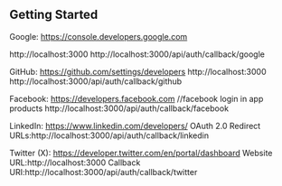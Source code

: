 
## Getting Started



Google: https://console.developers.google.com

http://localhost:3000
http://localhost:3000/api/auth/callback/google


GitHub: https://github.com/settings/developers
http://localhost:3000
http://localhost:3000/api/auth/callback/github


Facebook: https://developers.facebook.com  //facebook login in app products
http://localhost:3000/api/auth/callback/facebook


LinkedIn: https://www.linkedin.com/developers/
OAuth 2.0 Redirect URLs:http://localhost:3000/api/auth/callback/linkedin


Twitter (X): https://developer.twitter.com/en/portal/dashboard
Website URL:http://localhost:3000
Callback URI:http://localhost:3000/api/auth/callback/twitter